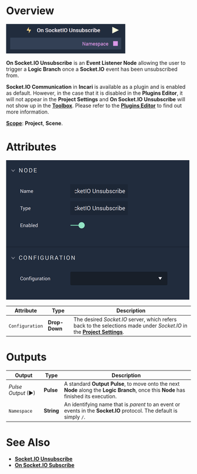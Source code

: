 # Overview

![The On Socket.IO Unsubscribe Node.](../../../../.gitbook/assets/onsocketiounsubscribe.png)

**On Socket.IO Unsubscribe** is an **Event Listener Node** allowing the user to trigger a **Logic Branch** once a **Socket.IO** event has been unsubscribed from. 

**Socket.IO Communication** in **Incari** is available as a plugin and is enabled as default. However, in the case that it is disabled in the **Plugins Editor**, it will not appear in the **Project Settings** and **On Socket.IO Unsubscribe** will not show up in the [**Toolbox**](../../overview.md). Please refer to the [**Plugins Editor**](../../../../modules/plugins/README.md) to find out more information.

[**Scope**](../../overview.md#scopes): **Project**, **Scene**.

# Attributes

![On Socket.IO Unsubscribe Node Attributes.](../../../../.gitbook/assets/onsocketunsubscribeattributes.png)

|Attribute|Type|Description|
|---|---|---|
|`Configuration`|**Drop-Down**|The desired _Socket.IO_ server, which refers back to the selections made under *Socket.IO* in the [**Project Settings**](../../../../modules/project-settings/socketio.md).| 


# Outputs

|Output|Type|Description|
|---|---|---|
|*Pulse Output* (►)|**Pulse**|A standard **Output Pulse**, to move onto the next **Node** along the **Logic Branch**, once this **Node** has finished its execution.|
|`Namespace`|**String**| An identifying name that is *parent* to an event or events in the **Socket.IO** protocol. The default is simply `/`.|
# See Also

* [**Socket.IO Unsubscribe**](../socketiounsubscribe.md)
* [**On Socket.IO Subscribe**](onsocketiosubscribe.md)



